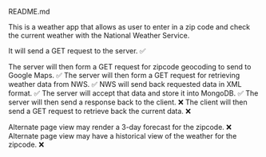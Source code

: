 README.md

This is a weather app that allows as user to enter in a zip code and check the current weather with the National Weather Service.

It will send a GET request to the server. :white_check_mark:
<!-- It will create a session cookie and return that to the client.
 -->
The server will then form a GET request for zipcode geocoding to send to Google Maps. :white_check_mark:
The server will then form a GET request for retrieving weather data from NWS. :white_check_mark:
NWS will send back requested data in XML format. :white_check_mark:
The server will accept that data and store it into MongoDB. :white_check_mark:
The server will then send a response back to the client. :x:
The client will then send a GET request to retrieve back the current data. :x:


Alternate page view may render a 3-day forecast for the zipcode. :x:
Alternate page view may have a historical view of the weather for the zipcode. :x: